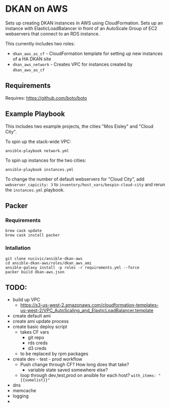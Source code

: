 DKAN on AWS 
=========

Sets up creating DKAN instances in AWS using CloudFormation. Sets up an instance with ElasticLoadBalancer in front of an AutoScale Group of EC2 webservers that connect to an RDS instance.

This currently includes two roles:

* ``dkan_aws_as_cf`` - CloudFormation template for setting up new instances of a HA DKAN site
* ``dkan_aws_network`` - Creates VPC for instances created by ``dkan_aws_as_cf``

Requirements
------------

Requires: https://github.com/boto/boto

Example Playbook
----------------

This includes two example projects, the cities "Mos Eisley" and "Cloud City".

To spin up the stack-wide VPC:

```
ansible-playbook network.yml
```

To spin up instances for the two cities:

```
ansible-playbook instances.yml
```

To change the number of default webservers for "Cloud City", add ``webserver_capicity: 3`` to ``inventory/host_vars/bespin-cloud-city`` and rerun the ``instances.yml`` playbook.  

## Packer
### Requirements
```
brew cask update
brew cask install packer
```

### Intallation
```
git clone nucivic/ansible-dkan-aws
cd ansible-dkan-aws/roles/dkan_aws_ami
ansible-galaxy install -p roles -r requirements.yml --force
packer build dkan-aws.json

```

TODO:
----------------

* build up VPC
  * https://s3-us-west-2.amazonaws.com/cloudformation-templates-us-west-2/VPC_AutoScaling_and_ElasticLoadBalancer.template
* create default ami
* create ami update process
* create basic deploy script
  * takes CF vars
    * git repo
    * rds creds
    * d3 creds
  * to be replaced by rpm packages
* create dev - test - prod workflow
  * Push change through CF? How long does that take?
    * variable state saved somewhere else?
  * loop through dev,test,prod on ansible for each host? ``with_items: "{{somelist}}"``
* dns
* memcache
* logging
* 



